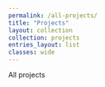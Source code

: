 ```yaml
---
permalink: /all-projects/
title: "Projects"
layout: collection
collection: projects
entries_layout: list
classes: wide
---
```

All projects
